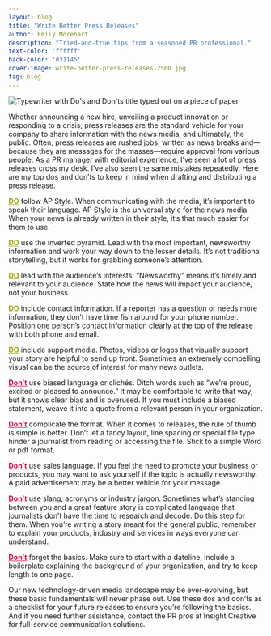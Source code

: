 ```yaml
---
layout: blog
title: "Write Better Press Releases"
author: Emily Morehart
description: "Tried-and-true tips from a seasoned PR professional."
text-color: 'ffffff'
back-color: 'd31145'
cover-image: write-better-press-releases-2500.jpg
tag: blog
---
```


<img data-aos="fade-up" src="/img/blog/write-better-press-releases-2500.jpg"
alt="Typewriter with Do's and Don'ts title typed out on a piece of paper"
srcset="
/img/blog/write-better-press-releases-2500.jpg 2400w,
/img/blog/write-better-press-releases-1800.jpg 1800w,
/img/blog/write-better-press-releases-1200.jpg 1200w,
/img/blog/write-better-press-releases-900.jpg 900w,
/img/blog/write-better-press-releases-600.jpg 600w,
/img/blog/write-better-press-releases-600.jpg 400w" />

Whether announcing a new hire, unveiling a product innovation or responding to a crisis, press releases are the standard vehicle for your company to share information with the news media, and ultimately, the public. Often, press releases are rushed jobs, written as news breaks and—because they are messages for the masses—require approval from various people. As a PR manager with editorial experience, I’ve seen a lot of press releases cross my desk. I’ve also seen the same mistakes repeatedly. Here are my top dos and don’ts to keep in mind when drafting and distributing a press release.

<span style="color:#a3a510; text-decoration: underline; font-weight: 700;">DO</span> follow AP Style. When communicating with the media, it’s important to speak their language. AP Style is the universal style for the news media. When your news is already written in their style, it’s that much easier for them to use.

<span style="color:#a3a510; text-decoration: underline; font-weight: 700;">DO</span> use the inverted pyramid. Lead with the most important, newsworthy information and work your way down to the lesser details. It’s not traditional storytelling, but it works for grabbing someone’s attention.

<span style="color:#a3a510; text-decoration: underline; font-weight: 700;">DO</span> lead with the audience’s interests. “Newsworthy” means it’s timely and relevant to your audience. State how the news will impact your audience, not your business.

<span style="color:#a3a510; text-decoration: underline; font-weight: 700;">DO</span> include contact information. If a reporter has a question or needs more information, they don’t have time fish around for your phone number. Position one person’s contact information clearly at the top of the release with both phone and email.  

<span style="color:#a3a510; text-decoration: underline; font-weight: 700;">DO</span> include support media. Photos, videos or logos that visually support your story are helpful to send up front. Sometimes an extremely compelling visual can be the source of interest for many news outlets.

<span style="color:#d31145; text-decoration: underline; font-weight: 700;">Don’t</span> use biased language or clichés. Ditch words such as “we’re proud, excited or pleased to announce.” It may be comfortable to write that way, but it shows clear bias and is overused. If you must include a biased statement, weave it into a quote from a relevant person in your organization.

<span style="color:#d31145; text-decoration: underline; font-weight: 700;">Don’t</span> complicate the format. When it comes to releases, the rule of thumb is simple is better. Don’t let a fancy layout, line spacing or special file type hinder a journalist from reading or accessing the file. Stick to a simple Word or pdf format.

<span style="color:#d31145; text-decoration: underline; font-weight: 700;">Don’t</span> use sales language. If you feel the need to promote your business or products, you may want to ask yourself if the topic is actually newsworthy. A paid advertisement may be a better vehicle for your message.  

<span style="color:#d31145; text-decoration: underline; font-weight: 700;">Don’t</span> use slang, acronyms or industry jargon. Sometimes what’s standing between you and a great feature story is complicated language that journalists don’t have the time to research and decode. Do this step for them. When you’re writing a story meant for the general public, remember to explain your products, industry and services in ways everyone can understand.

<span style="color:#d31145; text-decoration: underline; font-weight: 700;">Don’t</span> forget the basics. Make sure to start with a dateline, include a boilerplate explaining the background of your organization, and try to keep length to one page.

Our new technology-driven media landscape may be ever-evolving, but these basic fundamentals will never phase out. Use these dos and don’ts as a checklist for your future releases to ensure you’re following the basics. And if you need further assistance, contact the PR pros at Insight Creative for full-service communication solutions.
